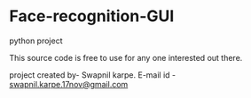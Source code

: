# Face-recognition-GUI
python project

This source code is free to use for any one interested out there.

project created by- Swapnil karpe.
E-mail id - swapnil.karpe.17nov@gmail.com
